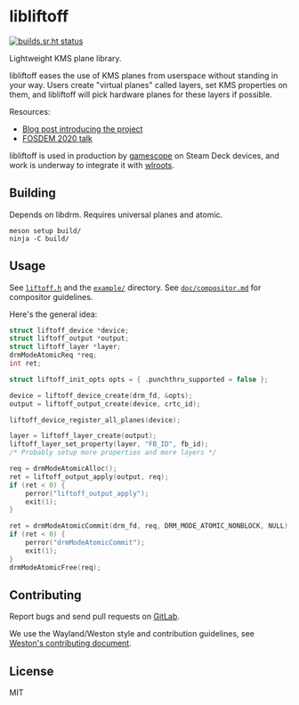 # libliftoff

[![builds.sr.ht status](https://builds.sr.ht/~emersion/libliftoff/commits/master.svg)](https://builds.sr.ht/~emersion/libliftoff/commits/master)

Lightweight KMS plane library.

libliftoff eases the use of KMS planes from userspace without standing in your
way. Users create "virtual planes" called layers, set KMS properties on them,
and libliftoff will pick hardware planes for these layers if possible.

Resources:

* [Blog post introducing the project][intro-post]
* [FOSDEM 2020 talk][fosdem-2020]

libliftoff is used in production by [gamescope] on Steam Deck devices, and work
is underway to integrate it with [wlroots].

## Building

Depends on libdrm. Requires universal planes and atomic.

    meson setup build/
    ninja -C build/

## Usage

See [`liftoff.h`][liftoff.h] and the [`example/`][example] directory. See
[`doc/compositor.md`][doc/compositor] for compositor guidelines.

Here's the general idea:

```c
struct liftoff_device *device;
struct liftoff_output *output;
struct liftoff_layer *layer;
drmModeAtomicReq *req;
int ret;

struct liftoff_init_opts opts = { .punchthru_supported = false };

device = liftoff_device_create(drm_fd, &opts);
output = liftoff_output_create(device, crtc_id);

liftoff_device_register_all_planes(device);

layer = liftoff_layer_create(output);
liftoff_layer_set_property(layer, "FB_ID", fb_id);
/* Probably setup more properties and more layers */

req = drmModeAtomicAlloc();
ret = liftoff_output_apply(output, req);
if (ret < 0) {
	perror("liftoff_output_apply");
	exit(1);
}

ret = drmModeAtomicCommit(drm_fd, req, DRM_MODE_ATOMIC_NONBLOCK, NULL);
if (ret < 0) {
	perror("drmModeAtomicCommit");
	exit(1);
}
drmModeAtomicFree(req);
```

## Contributing

Report bugs and send pull requests on [GitLab][gitlab].

We use the Wayland/Weston style and contribution guidelines, see [Weston's
contributing document][weston-contributing].

## License

MIT

[liftoff.h]: https://gitlab.freedesktop.org/emersion/libliftoff/-/blob/master/include/libliftoff.h
[example]: https://gitlab.freedesktop.org/emersion/libliftoff/-/tree/master/example
[doc/compositor]: https://gitlab.freedesktop.org/emersion/libliftoff/-/blob/master/doc/compositor.md
[intro-post]: https://emersion.fr/blog/2019/xdc2019-wrap-up/#libliftoff
[fosdem-2020]: https://fosdem.org/2020/schedule/event/kms_planes/
[gitlab]: https://gitlab.freedesktop.org/emersion/libliftoff
[weston-contributing]: https://gitlab.freedesktop.org/wayland/weston/-/blob/master/CONTRIBUTING.md
[gamescope]: https://github.com/Plagman/gamescope
[wlroots]: https://gitlab.freedesktop.org/wlroots/wlroots
